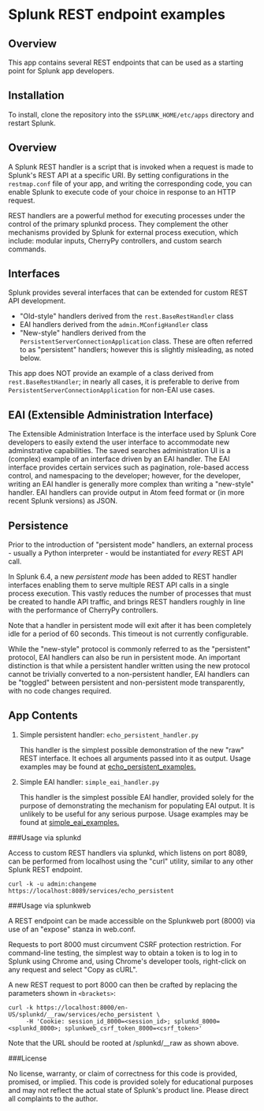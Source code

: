 # Splunk REST endpoint examples

## Overview
This app contains several REST endpoints that can be used as a starting point for Splunk app developers.

## Installation

To install, clone the repository into the `$SPLUNK_HOME/etc/apps` directory and restart Splunk.

## Overview

A Splunk REST handler is a script that is invoked when a request is made to Splunk's REST API at a specific URI. 
By setting configurations in the `restmap.conf` file of your app, and writing the corresponding code, you can 
enable Splunk to execute code of your choice in response to an HTTP request.

REST handlers are a powerful method for executing processes under the control of the primary splunkd process. They 
complement the other mechanisms provided by Splunk for external process execution, which include: modular inputs, 
CherryPy controllers, and custom search commands.

## Interfaces

Splunk provides several interfaces that can be extended for custom REST API development.

- "Old-style" handlers derived from the `rest.BaseRestHandler` class
- EAI handlers derived from the `admin.MConfigHandler` class
- "New-style" handlers derived from the `PersistentServerConnectionApplication` class. These are often referred to as 
  "persistent" handlers; however this is slightly misleading, as noted below.

This app does NOT provide an example of a class derived from `rest.BaseRestHandler`; in nearly all cases, it is 
preferable to derive from `PersistentServerConnectionApplication` for non-EAI use cases.

## EAI (Extensible Administration Interface)
The Extensible Administration Interface is the interface used by Splunk Core developers to easily extend the user 
interface to accommodate new adminstrative capabilities. The saved searches administration UI is a (complex) example of 
an interface driven by an EAI handler. The EAI interface provides certain services such as pagination, role-based access 
control, and namespacing to the developer; however, for the developer, writing an EAI handler is generally more complex 
than writing a "new-style" handler. EAI handlers can provide output in Atom feed format or (in more recent Splunk versions)
as JSON.

## Persistence

Prior to the introduction of "persistent mode" handlers, an external process - usually a Python interpreter - would be 
instantiated for *every* REST API call.

In Splunk 6.4, a new *persistent mode* has been added to REST handler interfaces enabling them to serve multiple REST 
API calls in a single process execution. This vastly reduces the number of processes that must be created to handle 
API traffic, and brings REST handlers roughly in line with the performance of CherryPy controllers.

Note that a handler in persistent mode will exit after it has been completely idle for a period of 60 seconds. This 
timeout is not currently configurable.

While the "new-style" protocol is commonly referred to as the "persistent" protocol, EAI handlers can also be run in 
persistent mode. An important distinction is that while a persistent handler written using the new protocol cannot be 
trivially converted to a non-persistent handler, EAI handlers can be "toggled" between persistent and non-persistent 
mode transparently, with no code changes required.


## App Contents
1. Simple persistent handler: `echo_persistent_handler.py`

	This handler is the simplest possible demonstration of the new "raw" REST interface. It echoes all arguments passed
	into it as output. Usage examples may be found at [echo_persistent_examples.](doc/echo_persistent_examples.md)

2. Simple EAI handler: `simple_eai_handler.py`

	This handler is the simplest possible EAI handler, provided solely for the purpose of demonstrating the mechanism 
	for populating EAI output. It is unlikely to be useful for any serious purpose. Usage examples may be found at 
	[simple_eai_examples.](doc/simple_eai_examples.md)
	
###Usage via splunkd

Access to custom REST handlers via splunkd, which listens on port 8089, can be performed from localhost using the "curl"
utility, similar to any other Splunk REST endpoint.

```
curl -k -u admin:changeme https://localhost:8089/services/echo_persistent
```

###Usage via splunkweb

A REST endpoint can be made accessible on the Splunkweb port (8000) via use of an "expose" stanza in web.conf.

Requests to port 8000 must circumvent CSRF protection restriction. For command-line testing, the simplest way to obtain
a token is to log in to Splunk using Chrome and, using Chrome's developer tools, right-click on any request and select 
"Copy as cURL".

A new REST request to port 8000 can then be crafted by replacing the parameters shown in `<brackets>`:

```
curl -k https://localhost:8000/en-US/splunkd/__raw/services/echo_persistent \
     -H 'Cookie: session_id_8000=<session_id>; splunkd_8000=<splunkd_8000>; splunkweb_csrf_token_8000=<csrf_token>'
```

Note that the URL should be rooted at /splunkd/__raw as shown above.

###License

No license, warranty, or claim of correctness for this code is provided, promised, or implied. This code is provided solely
for educational purposes and may not reflect the actual state of Splunk's product line. Please direct all complaints to the
author.
